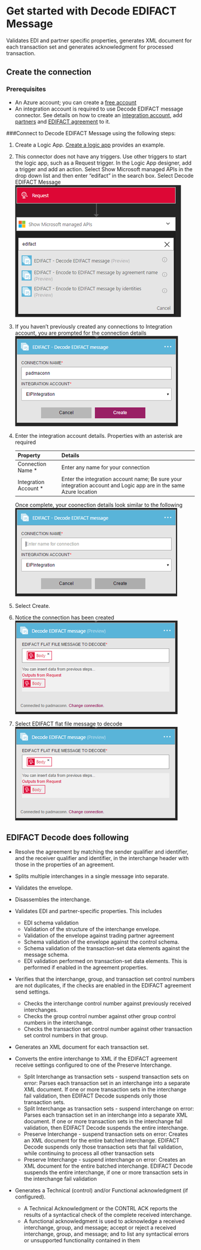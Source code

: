 <properties 
	pageTitle="Learn about Enterprise Integration Pack Decode EDIFACT Message Connctor | Microsoft Azure App Service | Microsoft Azure" 
	description="Learn how to use partners with the Enterprise Integration Pack and Logic apps" 
	services="logic-apps" 
	documentationCenter=".net,nodejs,java"
	authors="padmavc" 
	manager="erikre" 
	editor=""/>

<tags 
	ms.service="logic-apps" 
	ms.workload="integration" 
	ms.tgt_pltfrm="na" 
	ms.devlang="na" 
	ms.topic="article" 
	ms.date="08/15/2016" 
	ms.author="padmavc"/>

# Get started with Decode EDIFACT Message

Validates EDI and partner specific properties, generates XML document for each transaction set and generates acknowledgment for processed transaction.

## Create the connection

### Prerequisites

* An Azure account; you can create a [free account](https://azure.microsoft.com/free)
* An integration account is required to use Decode EDIFACT message connector. See details on how to create an [integration account](https://azure.microsoft.com/en-us/documentation/articles/app-service-logic-enterprise-integration-accounts/), add [partners](https://azure.microsoft.com/en-us/documentation/articles/app-service-logic-enterprise-integration-partners/) and [EDIFACT agreement](https://azure.microsoft.com/en-us/documentation/articles/app-service-logic-enterprise-integration-edifact/) to it.

###Connect to Decode EDIFACT Message using the following steps:

1. Create a Logic App.  [Create a logic app](https://azure.microsoft.com/en-us/documentation/articles/app-service-logic-create-a-logic-app/) provides an example.

2. This connector does not have any triggers. Use other triggers to start the logic app, such as a Request trigger.  In the Logic App designer, add a trigger and add an action.  Select Show Microsoft managed APIs in the drop down list and then enter “edifact” in the search box.  Select Decode EDIFACT Message
	![](./media/app-service-logic-enterprise-integration-edifactorconnector\edifactdecodeimage1.png)  

3. If you haven’t previously created any connections to Integration account, you are prompted for the connection details
	![](./media/app-service-logic-enterprise-integration-edifactorconnector\edifactdecodeimage2.png)  

4. Enter the integration account details.  Properties with an asterisk are required

	| Property | Details |
	| -------- | ------- |
	| Connection Name * | Enter any name for your connection |
	| Integration Account * | Enter the integration account name; Be sure your integration account and Logic app are in the same Azure location |

	Once complete, your coonection details look similar to the following
	![](./media/app-service-logic-enterprise-integration-edifactorconnector\edifactdecodeimage3.png)  

5. Select Create.

6. Notice the connection has been created
	![](./media/app-service-logic-enterprise-integration-edifactorconnector\edifactdecodeimage5.png)  

7. Select EDIFACT flat file message to decode
	![](./media/app-service-logic-enterprise-integration-edifactorconnector\edifactdecodeimage5.png)  

## EDIFACT Decode does following

* Resolve the agreement by matching the sender qualifier and identifier, and the receiver qualifier and identifier, in the interchange header with those in the properties of an agreement.

* Splits multiple interchanges in a single message into separate.
* Validates the envelope.
* Disassembles the interchange.
* Validates EDI and partner-specific properties. This includes 
	* EDI schema validation
	* Validation of the structure of the interchange envelope.
	* Validation of the envelope against trading partner agreement 
	* Schema validation of the envelope against the control schema.
	* Schema validation of the transaction-set data elements against the message schema.
	* EDI validation performed on transaction-set data elements. This is performed if enabled in the agreement properties.
* Verifies that the interchange, group, and transaction set control numbers are not duplicates, if the checks are enabled in the EDIFACT agreement send settings. 
	* Checks the interchange control number against previously received interchanges. 
	* Checks the group control number against other group control numbers in the interchange. 
	* Checks the transaction set control number against other transaction set control numbers in that group.
* Generates an XML document for each transaction set.
* Converts the entire interchange to XML if the EDIFACT agreement receive settings configured to one of the Preserve Interchange.  
	* Split Interchange as transaction sets - suspend transaction sets on error: Parses each transaction set in an interchange into a separate XML document. If one or more transaction sets in the interchange fail validation, then EDIFACT Decode suspends only those transaction sets. 
	* Split Interchange as transaction sets - suspend interchange on error: Parses each transaction set in an interchange into a separate XML document.  If one or more transaction sets in the interchange fail validation, then EDIFACT Decode suspends the entire interchange.
	* Preserve Interchange - suspend transaction sets on error: Creates an XML document for the entire batched interchange. EDIFACT Decode suspends only those transaction sets that fail validation, while continuing to process all other transaction sets
	* Preserve Interchange - suspend interchange on error: Creates an XML document for the entire batched interchange. EDIFACT Decode suspends the entire interchange, if one or more transaction sets in the interchange fail validation
* Generates a Technical (control) and/or Functional acknowledgment (if configured).
	* A Technical Acknowledgment or the CONTRL ACK reports the results of a syntactical check of the complete received interchange.
	* A functional acknowledgment is used to acknowledge a received interchange, group, and message; accept or reject a received interchange, group, and message; and to list any syntactical errors or unsupported functionality contained in them
